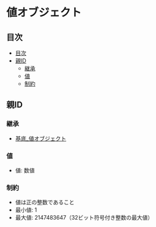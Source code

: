 # 値オブジェクト

## 目次
- [目次](#目次)
- [親ID](#親id)
  - [継承](#継承)
  - [値](#値)
  - [制約](#制約)

## 親ID
### 継承
- [基底_値オブジェクト](../../core/基底_値オブジェクト.md#基底値オブジェクト)

### 値
- 値: 数値

### 制約
- 値は正の整数であること
- 最小値: 1
- 最大値: 2147483647（32ビット符号付き整数の最大値）
